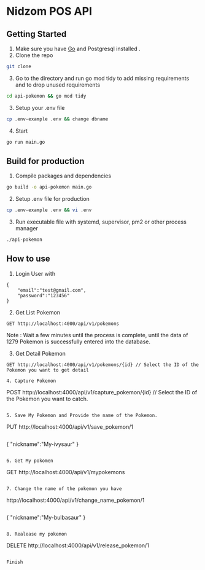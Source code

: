 # Nidzom POS API

## Getting Started
1. Make sure you have [Go](https://go.dev) and Postgresql installed .
2. Clone the repo
```bash
git clone 
```
3. Go to the directory and run go mod tidy to add missing requirements and to drop unused requirements
```bash
cd api-pokemon && go mod tidy
```
3. Setup your .env file
```bash
cp .env-example .env && change dbname
```
4. Start
```bash
go run main.go
```
## Build for production
1. Compile packages and dependencies
```bash
go build -o api-pokemon main.go
```
2. Setup .env file for production
```bash
cp .env-example .env && vi .env
```
3. Run executable file with systemd, supervisor, pm2 or other process manager
```bash
./api-pokemon
```

## How to use 
1. Login User with
```
{
    "email":"test@gmail.com",
    "password":"123456"
}
```

2. Get List Pokemon
```
GET http://localhost:4000/api/v1/pokemons
```
Note : Wait a few minutes until the process is complete, until the data of 1279 Pokemon is successfully entered into the database.

3. Get Detail Pokemon
```
GET http://localhost:4000/api/v1/pokemons/{id} // Select the ID of the Pokemon you want to get detail

4. Capture Pokemon
```
POST http://localhost:4000/api/v1/capture_pokemon/{id} // Select the ID of the Pokemon you want to catch.
```

5. Save My Pokemon and Provide the name of the Pokemon.
```
PUT http://localhost:4000/api/v1/save_pokemon/1
```
```
{
    "nickname":"My-ivysaur"
}
```

6. Get My pokomen
```
GET http://localhost:4000/api/v1/mypokemons
```

7. Change the name of the pokemon you have
```
http://localhost:4000/api/v1/change_name_pokemon/1
```
```
{
    "nickname":"My-bulbasaur"
}
```

8. Realease my pokemon
```
DELETE http://localhost:4000/api/v1/release_pokemon/1
```

Finish